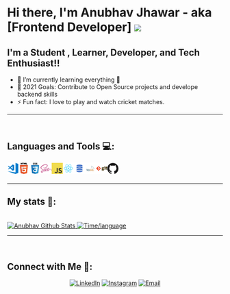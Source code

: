  
# Hi there, I'm Anubhav Jhawar - aka [Frontend Developer]  <img src="https://media.giphy.com/media/hvRJCLFzcasrR4ia7z/giphy.gif" width="25px">

## I'm a Student , Learner, Developer, and Tech Enthusiast!!

- 🌱 I’m currently learning everything 🤣
- 🥅 2021 Goals: Contribute  to Open Source projects and develope backend skills
- ⚡ Fun fact: I love to play and watch cricket matches.

<hr>

<br />

## Languages and Tools 💻:

<img align="left" alt="Visual Studio Code" width="26px" src="https://raw.githubusercontent.com/github/explore/80688e429a7d4ef2fca1e82350fe8e3517d3494d/topics/visual-studio-code/visual-studio-code.png" />
<img align="left" alt="HTML5" width="26px" src="https://raw.githubusercontent.com/github/explore/80688e429a7d4ef2fca1e82350fe8e3517d3494d/topics/html/html.png" />
<img align="left" alt="CSS3" width="26px" src="https://raw.githubusercontent.com/github/explore/80688e429a7d4ef2fca1e82350fe8e3517d3494d/topics/css/css.png" />
<img align="left" alt="Sass" width="26px" src="https://raw.githubusercontent.com/github/explore/80688e429a7d4ef2fca1e82350fe8e3517d3494d/topics/sass/sass.png" />
<img align="left" alt="JavaScript" width="26px" src="https://raw.githubusercontent.com/github/explore/80688e429a7d4ef2fca1e82350fe8e3517d3494d/topics/javascript/javascript.png" />
<img align="left" alt="React" width="26px" src="https://raw.githubusercontent.com/github/explore/80688e429a7d4ef2fca1e82350fe8e3517d3494d/topics/react/react.png" />
<img align="left" alt="SQL" width="26px" src="https://raw.githubusercontent.com/github/explore/80688e429a7d4ef2fca1e82350fe8e3517d3494d/topics/sql/sql.png" />
<img align="left" alt="MySQL" width="26px" src="https://raw.githubusercontent.com/github/explore/80688e429a7d4ef2fca1e82350fe8e3517d3494d/topics/mysql/mysql.png" />
<img align="left" alt="Git" width="26px" src="https://raw.githubusercontent.com/github/explore/80688e429a7d4ef2fca1e82350fe8e3517d3494d/topics/git/git.png" />
<img align="left" alt="GitHub" width="26px" src="https://raw.githubusercontent.com/github/explore/78df643247d429f6cc873026c0622819ad797942/topics/github/github.png" />
<br/>
<br/>
<hr>

##  My stats 🤘:

<br/>
<a href="https://github.com/AnubhavJhawar">
<img height="170em" alt="Anubhav Github Stats" src="https://github-readme-stats.vercel.app/api?username=AnubhavJhawar&show_icons=true&hide_borders=true&theme=tokyonight"/>
<img  height="170em" alt="Time/language" src="https://github-readme-stats.vercel.app/api/top-langs/?username=AnubhavJhawar&layout=compact&theme=tokyonight"/>
</a>
  <hr>
<br/>

##   Connect with Me 🤝:

<p align="center">
<a href="https://www.linkedin.com/in/anubhav-jhawar-5b35a7195/"><img alt="LinkedIn" src="https://img.shields.io/badge/LinkedIn-Anubhav%20Jhawar-blue?style=flat-square&logo=linkedin"></a>
<a href="https://www.instagram.com/anubhav_jhawar/"><img alt="Instagram" src="https://img.shields.io/badge/Instagram-anubhav_jhawar-blue?style=flat-square&logo=instagram"></a>
<a href="anubhavjhawar08@gmail.com"><img alt="Email" src="https://img.shields.io/badge/Email-anubhavjhawar08@gmail.com-blue?style=flat-square&logo=gmail"></a>
</p>

